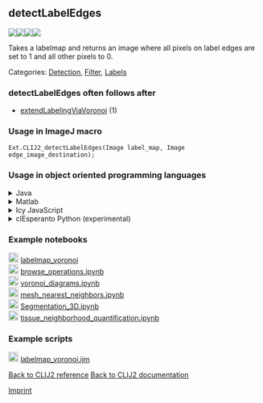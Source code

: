 ## detectLabelEdges
<img src="images/mini_empty_logo.png"/><img src="images/mini_clij2_logo.png"/><img src="images/mini_clijx_logo.png"/><img src="images/mini_cle_logo.png"/>

Takes a labelmap and returns an image where all pixels on label edges are set to 1 and all other pixels to 0.

Categories: [Detection](https://clij.github.io/clij2-docs/reference__detection), [Filter](https://clij.github.io/clij2-docs/reference__filter), [Labels](https://clij.github.io/clij2-docs/reference__label)

### detectLabelEdges often follows after
* <a href="reference_extendLabelingViaVoronoi">extendLabelingViaVoronoi</a> (1)


### Usage in ImageJ macro
```
Ext.CLIJ2_detectLabelEdges(Image label_map, Image edge_image_destination);
```


### Usage in object oriented programming languages



<details>

<summary>
Java
</summary>
<pre class="highlight">// init CLIJ and GPU
import net.haesleinhuepf.clij2.CLIJ2;
import net.haesleinhuepf.clij.clearcl.ClearCLBuffer;
CLIJ2 clij2 = CLIJ2.getInstance();

// get input parameters
ClearCLBuffer label_map = clij2.push(label_mapImagePlus);
edge_image_destination = clij2.create(label_map);
</pre>

<pre class="highlight">
// Execute operation on GPU
clij2.detectLabelEdges(label_map, edge_image_destination);
</pre>

<pre class="highlight">
// show result
edge_image_destinationImagePlus = clij2.pull(edge_image_destination);
edge_image_destinationImagePlus.show();

// cleanup memory on GPU
clij2.release(label_map);
clij2.release(edge_image_destination);
</pre>

</details>



<details>

<summary>
Matlab
</summary>
<pre class="highlight">% init CLIJ and GPU
clij2 = init_clatlab();

% get input parameters
label_map = clij2.pushMat(label_map_matrix);
edge_image_destination = clij2.create(label_map);
</pre>

<pre class="highlight">
% Execute operation on GPU
clij2.detectLabelEdges(label_map, edge_image_destination);
</pre>

<pre class="highlight">
% show result
edge_image_destination = clij2.pullMat(edge_image_destination)

% cleanup memory on GPU
clij2.release(label_map);
clij2.release(edge_image_destination);
</pre>

</details>



<details>

<summary>
Icy JavaScript
</summary>
<pre class="highlight">// init CLIJ and GPU
importClass(net.haesleinhuepf.clicy.CLICY);
importClass(Packages.icy.main.Icy);

clij2 = CLICY.getInstance();

// get input parameters
label_map_sequence = getSequence();
label_map = clij2.pushSequence(label_map_sequence);
edge_image_destination = clij2.create(label_map);
</pre>

<pre class="highlight">
// Execute operation on GPU
clij2.detectLabelEdges(label_map, edge_image_destination);
</pre>

<pre class="highlight">
// show result
edge_image_destination_sequence = clij2.pullSequence(edge_image_destination)
Icy.addSequence(edge_image_destination_sequence);
// cleanup memory on GPU
clij2.release(label_map);
clij2.release(edge_image_destination);
</pre>

</details>



<details>

<summary>
clEsperanto Python (experimental)
</summary>
<pre class="highlight">import pyclesperanto_prototype as cle

cle.detect_label_edges(label_map, edge_image_destination)

</pre>



</details>





### Example notebooks
<a href="https://clij.github.io/clij2-docs/md/labelmap_voronoi"><img src="images/language_macro.png" height="20"/></a> [labelmap_voronoi](https://clij.github.io/clij2-docs/md/labelmap_voronoi)  
<a href="https://github.com/clEsperanto/pyclesperanto_prototype/tree/master/demo/basics/browse_operations.ipynb"><img src="images/language_python.png" height="20"/></a> [browse_operations.ipynb](https://github.com/clEsperanto/pyclesperanto_prototype/tree/master/demo/basics/browse_operations.ipynb)  
<a href="https://github.com/clEsperanto/pyclesperanto_prototype/tree/master/demo/basics/voronoi_diagrams.ipynb"><img src="images/language_python.png" height="20"/></a> [voronoi_diagrams.ipynb](https://github.com/clEsperanto/pyclesperanto_prototype/tree/master/demo/basics/voronoi_diagrams.ipynb)  
<a href="https://github.com/clEsperanto/pyclesperanto_prototype/tree/master/demo/neighbors/mesh_nearest_neighbors.ipynb"><img src="images/language_python.png" height="20"/></a> [mesh_nearest_neighbors.ipynb](https://github.com/clEsperanto/pyclesperanto_prototype/tree/master/demo/neighbors/mesh_nearest_neighbors.ipynb)  
<a href="https://github.com/clEsperanto/pyclesperanto_prototype/tree/master/demo/segmentation/Segmentation_3D.ipynb"><img src="images/language_python.png" height="20"/></a> [Segmentation_3D.ipynb](https://github.com/clEsperanto/pyclesperanto_prototype/tree/master/demo/segmentation/Segmentation_3D.ipynb)  
<a href="https://github.com/clEsperanto/pyclesperanto_prototype/tree/master/demo/tissues/tissue_neighborhood_quantification.ipynb"><img src="images/language_python.png" height="20"/></a> [tissue_neighborhood_quantification.ipynb](https://github.com/clEsperanto/pyclesperanto_prototype/tree/master/demo/tissues/tissue_neighborhood_quantification.ipynb)  




### Example scripts
<a href="https://github.com/clij/clij2-docs/blob/master/src/main/macro/labelmap_voronoi.ijm"><img src="images/language_macro.png" height="20"/></a> [labelmap_voronoi.ijm](https://github.com/clij/clij2-docs/blob/master/src/main/macro/labelmap_voronoi.ijm)  


[Back to CLIJ2 reference](https://clij.github.io/clij2-docs/reference)
[Back to CLIJ2 documentation](https://clij.github.io/clij2-docs)

[Imprint](https://clij.github.io/imprint)
